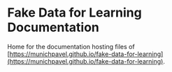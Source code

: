 # Fake Data for Learning Documentation

Home for the documentation hosting files of [https://munichpavel.github.io/fake-data-for-learning](https://munichpavel.github.io/fake-data-for-learning).
